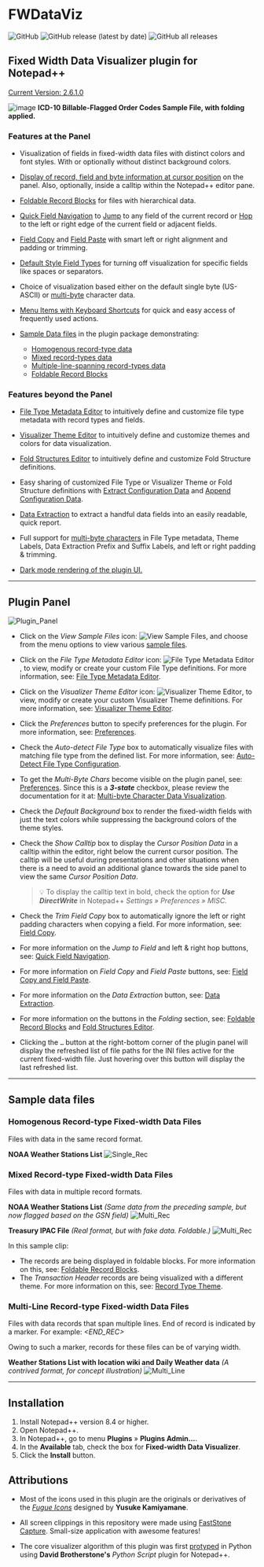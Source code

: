 # FWDataViz

![GitHub](https://img.shields.io/github/license/shriprem/FWDataViz) ![GitHub release (latest by date)](https://img.shields.io/github/v/release/shriprem/FWDataViz) ![GitHub all releases](https://img.shields.io/github/downloads/shriprem/FWDataViz/total)

## Fixed Width Data Visualizer plugin for Notepad++
[Current Version: 2.6.1.0](https://github.com/shriprem/FWDataViz/releases/tag/v2.6.1.0)

![image](https://raw.githubusercontent.com/shriprem/FWDataViz/master/images/foldable_orders_file.png)
**ICD-10 Billable-Flagged Order Codes Sample File, with folding applied.**


### Features at the Panel
* Visualization of fields in fixed-width data files with distinct colors and font styles. With or optionally without distinct background colors.

* [Display of record, field and byte information at cursor position](#fixed-width-data-visualizer-panel) on the panel. Also, optionally, inside a calltip within the Notepad++ editor pane.

* [Foldable Record Blocks](https://github.com/shriprem/FWDataViz/blob/master/docs/foldable_record_blocks.md) for files with hierarchical data.

* [Quick Field Navigation](https://github.com/shriprem/FWDataViz/blob/master/docs/field_navigation.md) to [Jump](https://github.com/shriprem/FWDataViz/blob/master/docs/field_navigation.md#jump-to-field) to any field of the current record or [Hop](https://github.com/shriprem/FWDataViz/blob/master/docs/field_navigation.md#hop-field) to the left or right edge of the current field or adjacent fields.

* [Field Copy](https://github.com/shriprem/FWDataViz/blob/master/docs/field_copy_paste.md#field-copy) and [Field Paste](https://github.com/shriprem/FWDataViz/blob/master/docs/field_copy_paste.md#field-paste) with smart left or right alignment and padding or trimming.

* [Default Style Field Types](https://github.com/shriprem/FWDataViz/blob/master/docs/field_type_dialog.md#default-style) for turning off visualization for specific fields like spaces or separators.

* Choice of visualization based either on the default single byte (US-ASCII) or [multi-byte](https://github.com/shriprem/FWDataViz/blob/master/docs/multibyte_character_data.md) character data.

* [Menu Items with Keyboard Shortcuts](https://github.com/shriprem/FWDataViz/blob/master/docs/menu_shortcuts.md) for quick and easy access of frequently used actions.

* [Sample Data files](#sample-data-files) in the plugin package demonstrating:
   * [Homogenous record-type data](#homogenous-record-type-fixed-width-data-files)
   * [Mixed record-types data](#mixed-record-type-fixed-width-data-files)
   * [Multiple-line-spanning record-types data](#multi-line-record-type-fixed-width-data-files)
   * [Foldable Record Blocks](https://github.com/shriprem/FWDataViz/blob/master/docs/foldable_record_blocks.md)

### Features beyond the Panel

* [File Type Metadata Editor](https://github.com/shriprem/FWDataViz/blob/master/docs/file_type_config_dialog.md) to intuitively define and customize file type metadata with record types and fields.

* [Visualizer Theme Editor](https://github.com/shriprem/FWDataViz/blob/master/docs/theme_config_dialog.md) to intuitively define and customize themes and colors for data visualization.

* [Fold Structures Editor](https://github.com/shriprem/FWDataViz/blob/master/docs/fold_structs_editor.md) to intuitively define and customize Fold Structure definitions.

* Easy sharing of customized File Type or Visualizer Theme or Fold Structure definitions with [Extract Configuration Data](https://github.com/shriprem/FWDataViz/blob/master/docs/config_extract_dialog.md) and [Append Configuration Data](https://github.com/shriprem/FWDataViz/blob/master/docs/config_append_dialog.md).

* [Data Extraction](https://github.com/shriprem/FWDataViz/blob/master/docs/data_extract_dialog.md) to extract a handful data fields into an easily readable, quick report.

* Full support for [multi-byte characters](https://github.com/shriprem/FWDataViz/blob/master/docs/multibyte_character_support.md) in File Type metadata, Theme Labels, Data Extraction Prefix and Suffix Labels, and left or right padding & trimming.

* [Dark mode rendering of the plugin UI.](https://github.com/shriprem/FWDataViz/blob/master/docs/dark_mode_ui.md)

---

## Plugin Panel
![Plugin_Panel](https://raw.githubusercontent.com/shriprem/FWDataViz/master/images/plugin_panel.png)

* Click on the _View Sample Files_ icon: ![View Sample Files](https://raw.githubusercontent.com/shriprem/FWDataViz/master/src/Resources/file_samples.bmp), and choose from the menu options to view various [sample files](#sample-data-files).

* Click on the _File Type Metadata Editor_ icon: ![File Type Metadata Editor](https://raw.githubusercontent.com/shriprem/FWDataViz/master/src/Resources/file_config.bmp), to view, modify or create your custom File Type definitions. For more information, see: [File Type Metadata Editor](https://github.com/shriprem/FWDataViz/blob/master/docs/file_type_config_dialog.md).

* Click on the _Visualizer Theme Editor_ icon: ![Visualizer Theme Editor](https://raw.githubusercontent.com/shriprem/FWDataViz/master/src/Resources/color_config.bmp), to view, modify or create your custom Visualizer Theme definitions. For more information, see: [Visualizer Theme Editor](https://github.com/shriprem/FWDataViz/blob/master/docs/theme_config_dialog.md).

* Click the _Preferences_ button to specify preferences for the plugin. For more information, see: [Preferences](https://github.com/shriprem/FWDataViz/blob/master/docs/preferences_dialog.md).

* Check the _Auto-detect File Type_ box to automatically visualize files with matching file type from the defined list. For more information, see: [Auto-Detect File Type Configuration](https://github.com/shriprem/FWDataViz/blob/master/docs/auto_detect_file_type.md).

* To get the _Multi-Byte Chars_ become visible on the plugin panel, see: [Preferences](https://github.com/shriprem/FWDataViz/blob/master/docs/preferences_dialog.md). Since this is a **_3-state_** checkbox, please review the documentation for it at: [Multi-byte Character Data Visualization](https://github.com/shriprem/FWDataViz/blob/master/docs/multibyte_character_data.md#quick-override-from-panel).

* Check the _Default Background_ box to render the fixed-width fields with just the text colors while suppressing the background colors of the theme styles.

* Check the _Show Calltip_ box to display the _Cursor Position Data_ in a calltip within the editor, right below the current cursor position. The calltip will be useful during presentations and other situations when there is a need to avoid an additional glance towards the side panel to view the same _Cursor Position Data_.

  > :bulb: To display the calltip text in bold, check the option for _**Use DirectWrite**_ in Notepad++ _Settings » Preferences » MISC._

* Check the _Trim Field Copy_ box to automatically ignore the left or right padding characters when copying a field. For more information, see: [Field Copy](https://github.com/shriprem/FWDataViz/blob/master/docs/field_copy_paste.md#field-copy).

* For more information on the _Jump to Field_ and left & right hop buttons, see: [Quick Field Navigation](https://github.com/shriprem/FWDataViz/blob/master/docs/field_navigation.md).

* For more information on _Field Copy_ and _Field Paste_ buttons, see: [Field Copy and Field Paste](https://github.com/shriprem/FWDataViz/blob/master/docs/field_copy_paste.md).

* For more information on the _Data Extraction_ button, see: [Data Extraction](https://github.com/shriprem/FWDataViz/blob/master/docs/data_extract_dialog.md).

* For more information on the buttons in the _Folding_ section, see: [Foldable Record Blocks](https://github.com/shriprem/FWDataViz/blob/master/docs/foldable_record_blocks.md) and [Fold Structures Editor](https://github.com/shriprem/FWDataViz/blob/master/docs/fold_structs_editor.md).

* Clicking the `…` button at the right-bottom corner of the plugin panel will display the refreshed list of file paths for the INI files active for the current fixed-width file. Just hovering over this button will display the last refreshed list.


---

## Sample data files

### Homogenous Record-type Fixed-width Data Files
Files with data in the same record format.

__NOAA Weather Stations List__
![Single_Rec](https://raw.githubusercontent.com/shriprem/FWDataViz/master/images/single_rec_weather_stations.png)


### Mixed Record-type Fixed-width Data Files
Files with data in multiple record formats.

__NOAA Weather Stations List__
_(Same data from the preceding sample, but now flagged based on the GSN field)_
![Multi_Rec](https://raw.githubusercontent.com/shriprem/FWDataViz/master/images/multi_rec_weather_stations.png)


__Treasury IPAC File__
_(Real format, but with fake data. Foldable.)_
![Multi_Rec](https://raw.githubusercontent.com/shriprem/FWDataViz/master/images/multi_rec_ipac_file.png)

In this sample clip:
* The records are being displayed in foldable blocks. For more information on this, see: [Foldable Record Blocks](https://github.com/shriprem/FWDataViz/blob/master/docs/foldable_record_blocks.md).
* The _Transaction Header_ records are being visualized with a different theme. For more information on this, see: [Record Type Theme](https://github.com/shriprem/FWDataViz/blob/master/docs/record_type_theme.md).

### Multi-Line Record-type Fixed-width Data Files
Files with data records that span multiple lines. End of record is indicated by a marker. For example: _<END_REC>_

Owing to such a marker, records for these files can be of varying width.

__Weather Stations List with location wiki and Daily Weather data__ _(A contrived format, for concept illustration)_
![Multi_Line](https://raw.githubusercontent.com/shriprem/FWDataViz/master/images/multi_line_record_file.png)

---

## Installation
1. Install Notepad++ version 8.4 or higher.
2. Open Notepad++.
3. In Notepad++, go to menu **Plugins** » **Plugins Admin...**.
4. In the **Available** tab, check the box for **Fixed-width Data Visualizer**.
5. Click the **Install** button.

## Attributions
* Most of the icons used in this plugin are the originals or derivatives of the [*Fugue Icons*](https://p.yusukekamiyamane.com) designed by **Yusuke Kamiyamane**.

* All screen clippings in this repository were made using [FastStone Capture](https://www.faststone.org/FSCaptureDetail.htm). Small-size application with awesome features!
* The core visualizer algorithm of this plugin was first [protyped](https://github.com/shriprem/FWDataViz/blob/master/docs/Visualizer_prototype.py) in Python using **David Brotherstone's** *Python Script* plugin for Notepad++.
